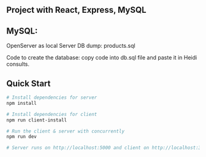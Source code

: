 ## Project with React, Express, MySQL

## MySQL: 
OpenServer as local Server
DB dump: products.sql

Code to create the database: copy code into db.sql file and paste it in Heidi consults.

## Quick Start

``` bash
# Install dependencies for server
npm install

# Install dependencies for client
npm run client-install

# Run the client & server with concurrently
npm run dev

# Server runs on http://localhost:5000 and client on http://localhost:3000
